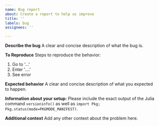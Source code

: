 ```yaml
---
name: Bug report
about: Create a report to help us improve
title: ''
labels: bug
assignees: ''

---
```


**Describe the bug**
A clear and concise description of what the bug is.

**To Reproduce**
Steps to reproduce the behavior:
1. Go to '...'
2. Enter '....'
3. See error

**Expected behavior**
A clear and concise description of what you expected to happen.

**Information about your setup:**
Please include the exact output of the Julia command `versioninfo()` as well as `import Pkg; Pkg.status(mode=PKGMODE_MANIFEST)`.

**Additional context**
Add any other context about the problem here.

